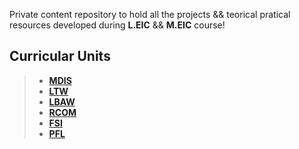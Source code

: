 Private content repository to hold all the projects &amp;&amp; teorical pratical
resources developed during **L.EIC** &amp;&amp; **M.EIC** course!

 ## **Curricular Units**


>  * [**MDIS**](MDIS/)
>  * [**LTW**](LTW/)
>  * [**LBAW**](LBAW/)
>  * [**RCOM**](RCOM/)
>  * [**FSI**](FSI/)
>  * [**PFL**](PFL/)
